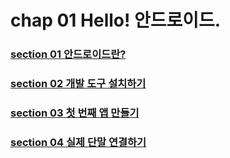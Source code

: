 # chap 01 Hello! 안드로이드.

### [section 01 안드로이드란?](https://github.com/hyunmin0317/AndroidProgramming/blob/master/chap01/section1/chap01-1.md)
### [section 02 개발 도구 설치하기](https://github.com/hyunmin0317/AndroidProgramming/blob/master/chap01/section2/chap01-2.md)
### [section 03 첫 번째 앱 만들기](https://github.com/hyunmin0317/AndroidProgramming/blob/master/chap01/section3/github/chap01-3.md)

### [section 04 실제 단말 연결하기](https://github.com/hyunmin0317/AndroidProgramming/blob/master/chap01/section4/chap01-4.md)